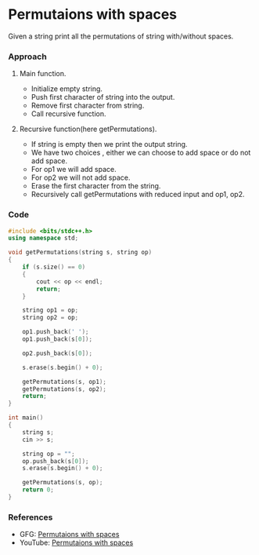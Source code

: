 # Permutaions with spaces

Given a string print all the permutations of string with/without spaces.

### Approach

1. Main function.

   - Initialize empty string.
   - Push first character of string into the output.
   - Remove first character from string.
   - Call recursive function.

2. Recursive function(here getPermutations).
   - If string is empty then we print the output string.
   - We have two choices , either we can choose to add space or do not add space.
   - For op1 we will add space.
   - For op2 we will not add space.
   - Erase the first character from the string.
   - Recursively call getPermutations with reduced input and op1, op2.

### Code

```cpp
#include <bits/stdc++.h>
using namespace std;

void getPermutations(string s, string op)
{
    if (s.size() == 0)
    {
        cout << op << endl;
        return;
    }

    string op1 = op;
    string op2 = op;

    op1.push_back(' ');
    op1.push_back(s[0]);

    op2.push_back(s[0]);

    s.erase(s.begin() + 0);

    getPermutations(s, op1);
    getPermutations(s, op2);
    return;
}

int main()
{
    string s;
    cin >> s;

    string op = "";
    op.push_back(s[0]);
    s.erase(s.begin() + 0);

    getPermutations(s, op);
    return 0;
}
```

### References

- GFG: [Permutaions with spaces](https://www.geeksforgeeks.org/print-possible-strings-can-made-placing-spaces/)
- YouTube: [Permutaions with spaces](youtube.com/watch?v=1cspuQ6qHW0&list=PL_z_8CaSLPWeT1ffjiImo0sYTcnLzo-wY&index=14)
